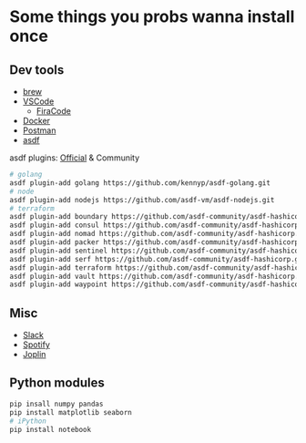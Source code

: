 # Some things you probs wanna install once

## Dev tools
* [brew](https://brew.sh/)
* [VSCode](https://code.visualstudio.com/)
  * [FiraCode](https://github.com/tonsky/FiraCode#download--install)
* [Docker](https://www.docker.com/get-started)
* [Postman](https://www.postman.com/downloads/)
* [asdf](http://asdf-vm.com/guide/getting-started.html)

asdf plugins:
[Official](https://github.com/asdf-vm/asdf-plugins) & Community
```sh
# golang
asdf plugin-add golang https://github.com/kennyp/asdf-golang.git
# node
asdf plugin-add nodejs https://github.com/asdf-vm/asdf-nodejs.git
# terraform
asdf plugin-add boundary https://github.com/asdf-community/asdf-hashicorp.git
asdf plugin-add consul https://github.com/asdf-community/asdf-hashicorp.git
asdf plugin-add nomad https://github.com/asdf-community/asdf-hashicorp.git
asdf plugin-add packer https://github.com/asdf-community/asdf-hashicorp.git
asdf plugin-add sentinel https://github.com/asdf-community/asdf-hashicorp.git
asdf plugin-add serf https://github.com/asdf-community/asdf-hashicorp.git
asdf plugin-add terraform https://github.com/asdf-community/asdf-hashicorp.git
asdf plugin-add vault https://github.com/asdf-community/asdf-hashicorp.git
asdf plugin-add waypoint https://github.com/asdf-community/asdf-hashicorp.git
```

## Misc
* [Slack](https://slack.com/downloads/)
* [Spotify](https://www.spotify.com/us/download/)
* [Joplin](https://github.com/laurent22/joplin/releases)

## Python modules
```sh
pip insall numpy pandas
pip install matplotlib seaborn
# iPython
pip install notebook
